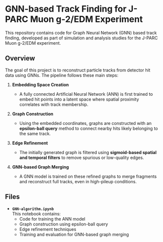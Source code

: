 # GNN-based Track Finding for J-PARC Muon g-2/EDM Experiment

This repository contains code for Graph Neural Network (GNN) based track finding, developed as part of simulation and analysis studies for the J-PARC Muon g-2/EDM experiment.

## Overview

The goal of this project is to reconstruct particle tracks from detector hit data using GNNs. The pipeline follows these main steps:

1. **Embedding Space Creation**  
   - A fully connected Artificial Neural Network (ANN) is first trained to embed hit points into a latent space where spatial proximity correlates with track membership.

2. **Graph Construction**  
   - Using the embedded coordinates, graphs are constructed with an **epsilon-ball query** method to connect nearby hits likely belonging to the same track.

3. **Edge Refinement**  
   - The initially generated graph is filtered using **sigmoid-based spatial and temporal filters** to remove spurious or low-quality edges.

4. **GNN-based Graph Merging**  
   - A GNN model is trained on these refined graphs to merge fragments and reconstruct full tracks, even in high-pileup conditions.


## Files

- **`GNN-algorithm.ipynb`**  
  This notebook contains:
  - Code for training the ANN model  
  - Graph construction using epsilon-ball query  
  - Edge refinement techniques  
  - Training and evaluation for GNN-based graph merging

